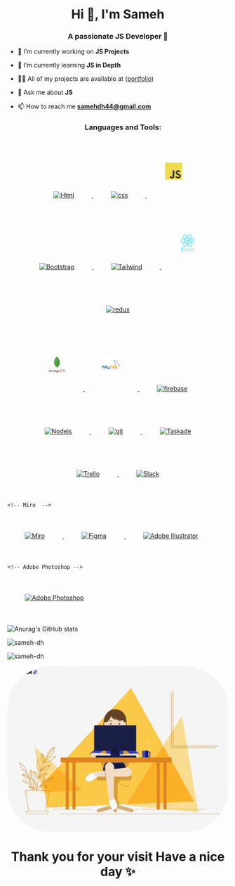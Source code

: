 
<h1 align="center">Hi 👋, I'm Sameh</h1>

<h3 align="center">A passionate JS Developer 🌟</h3>



- 🔭 I’m currently working on **JS Projects**

- 🌱 I’m currently learning **JS in Depth**

- 👨‍💻 All of my projects are available at ([portfolio](https://portfolio-sameh.vercel.app/))

- 💬 Ask me about **JS**

- 📫 How to reach me **samehdh44@gmail.com**



  <h3 align="center">Languages and Tools:</h3>

##


<!-- Programing Languages -->
  <p align="center" >
<!-- C sharp -->
<!--   <a href="https://www.w3schools.com/cs/" target="_blank" rel="noreferrer"> <img src="https://raw.githubusercontent.com/devicons/devicon/master/icons/csharp/csharp-original.svg" alt="csharp" width="40" height="40" style="margin:40px;"/> </a>  -->

<!-- Html -->
  <a href="https://developer.mozilla.org/en-US/docs/Web/JavaScript" target="_blank" rel="noreferrer"> 
  <img src="https://www.svgrepo.com/show/452228/html-5.svg" alt="Html" title="Html" width="40" height="40" style="margin:40px;"/>
  </a>

  <!-- CSS -->
  <a href="https://developer.mozilla.org/en-US/docs/Web/JavaScript" target="_blank" rel="noreferrer"> 
  <img src="https://www.svgrepo.com/show/452185/css-3.svg" alt="css" title="Css" width="40" height="40" style="margin:40px;"/>
  </a>
    
<!-- Js -->
  <a href="https://developer.mozilla.org/en-US/docs/Web/JavaScript" target="_blank" rel="noreferrer"> 
  <img src="https://raw.githubusercontent.com/devicons/devicon/master/icons/javascript/javascript-original.svg" alt="javascript" title="javascript" width="40" height="40" style="margin:40px;"/>
  </a>
<!-- Ts -->
<!--  <a href="https://www.typescriptlang.org/" target="_blank" rel="noreferrer"> 
 <img src="https://raw.githubusercontent.com/devicons/devicon/master/icons/typescript/typescript-original.svg" alt="typescript" title="Typescript" width="40" height="40" style="margin:40px;"/>
 </a> -->

 <!--Dart -->
 <!-- <a href="https://www.typescriptlang.org/" target="_blank" rel="noreferrer"> 
 <img src="https://www.svgrepo.com/show/353631/dart.svg" alt="Dart" title="Dart" width="40" height="40" style="margin:40px;"/>
 </a>  -->




<!-- Front End And Frameworks -->
 <!-- Bootstrap  -->
  <a href="https://reactjs.org/" target="_blank" rel="noreferrer"> 
  <img src="https://www.svgrepo.com/show/353498/bootstrap.svg" alt="Bootstrap" title="Bootstrap" width="40" height="40" style="margin:40px;"/> 
  </a>

 <!-- Tailwind -->
  <a href="https://reactjs.org/" target="_blank" rel="noreferrer"> 
  <img src="https://www.svgrepo.com/show/374118/tailwind.svg" alt="Tailwind" title="Tailwind" width="40" height="40" style="margin:40px;"/> 
  </a>

<!-- .Net 
 <a  href="https://dotnet.microsoft.com/" target="_blank" rel="noreferrer">
 <img src="https://raw.githubusercontent.com/devicons/devicon/master/icons/dot-net/dot-net-original-wordmark.svg" alt="dotnet" width="40" height="40" /> </a> -->

<!-- Angular 
  <a href="https://angular.io" target="_blank" rel="noreferrer"> 
  <img src="https://angular.io/assets/images/logos/angular/angular.svg" title="Angular" alt="angular" width="40" height="40"/>
  </a>-->

 <!-- React  -->
  <a href="https://reactjs.org/" target="_blank" rel="noreferrer"> 
  <img src="https://raw.githubusercontent.com/devicons/devicon/master/icons/react/react-original-wordmark.svg" alt="react" title="react and react-native" width="40" height="40" style="margin:40px;"/> 
  </a>

 <!-- Redux  -->
  <a href="https://reactjs.org/" target="_blank" rel="noreferrer"> 
  <img src="https://www.svgrepo.com/show/452093/redux.svg" alt="redux" title="Redux" width="40" height="40" style="margin:40px;"/> 
  </a>

<!-- Vuejs  -->
 <!-- <a href="https://reactjs.org/" target="_blank" rel="noreferrer"> 
  <img src="https://www.svgrepo.com/show/452130/vue.svg" alt="vuejs" title="vuejs" width="40" height="40" style="margin:40px;"/> 
  </a> -->

  
<!-- Flutter  -->
 <!-- <a href="https://reactjs.org/" target="_blank" rel="noreferrer"> 
  <img src="https://www.svgrepo.com/show/353751/flutter.svg" alt="vuejs" title="Flutter" width="40" height="40" style="margin:40px;"/> 
  </a> -->
 <br /> 
  <br />
<!-- Databases -->

<!-- Mongodb -->
  <a href="https://www.mongodb.com/" target="_blank" rel="noreferrer">
  <img src="https://raw.githubusercontent.com/devicons/devicon/master/icons/mongodb/mongodb-original-wordmark.svg" alt="mongodb" title="MongoDb" width="40" height="40" style="margin:40px;"/> 
  </a> 
<!-- mysql  -->
  <a href="https://www.mysql.com/" target="_blank" rel="noreferrer">
  <img src="https://raw.githubusercontent.com/devicons/devicon/master/icons/mysql/mysql-original-wordmark.svg" alt="mysql" title="Mysql" width="40" height="40" style="margin:40px;"/> 
  </a>
<!-- Firebase  -->
  <a href="https://firebase.google.com/" target="_blank" rel="noreferrer">
  <img src="https://www.vectorlogo.zone/logos/firebase/firebase-icon.svg" alt="firebase" title="Firebase" width="40" height="40" style="margin:40px;"/> 
  </a>
<!-- Nodejs  -->
  <a href="https://firebase.google.com/" target="_blank" rel="noreferrer">
  <img src="https://www.svgrepo.com/show/376337/node-js.svg" alt="Nodejs" title="Nodejs" width="40" height="40" style="margin:40px;"/> 
  </a>

<!-- Tools -->
   <!-- Git -->
  <a href="https://git-scm.com/" target="_blank" rel="noreferrer"> 
  <img src="https://www.vectorlogo.zone/logos/git-scm/git-scm-icon.svg" alt="git" title="Git" width="40" height="40" style="margin:40px;"/>
  </a> 
<!-- Taskade  -->
  <a href="https://firebase.google.com/" target="_blank" rel="noreferrer">
  <img src="https://www.svgrepo.com/show/354436/taskade-icon.svg" alt="Taskade" title="Taskade" width="40" height="40" style="margin:40px;"/> 
  </a>
  <!-- Trello  -->
  <a href="https://firebase.google.com/" target="_blank" rel="noreferrer">
  <img src="https://www.svgrepo.com/show/475688/trello-color.svg" alt="Trello" title="Trello" width="40" height="40" style="margin:40px;"/> 
  </a>
  <!-- Slack  -->
  <a href="https://firebase.google.com/" target="_blank" rel="noreferrer">
  <img src="https://www.svgrepo.com/show/452102/slack.svg" alt="Slack" title="Slack" width="40" height="40" style="margin:40px;"/> 
  </a>

    <!-- Miro  -->
  <a href="https://firebase.google.com/" target="_blank" rel="noreferrer">
  <img src="https://www.svgrepo.com/show/473728/miro.svg" alt="Miro" title="Miro" width="40" height="40" style="margin:40px;"/> 
  </a>
  
  <!-- Figma  -->
  <a href="https://firebase.google.com/" target="_blank" rel="noreferrer">
  <img src="https://www.svgrepo.com/show/452202/figma.svg" alt="Figma" title="Figma" width="40" height="40" style="margin:40px;"/> 
  </a>


  <!-- Adobe Illustrator  -->
  <a href="https://firebase.google.com/" target="_blank" rel="noreferrer">
  <img src="https://www.svgrepo.com/show/452147/adobe-illustrator.svg" alt="Adobe Illustrator" title="Adobe Illustrator" width="40" height="40" style="margin:40px;"/> 
  </a>
 
    <!-- Adobe Photoshop -->
  <a href="https://firebase.google.com/" target="_blank" rel="noreferrer">
  <img src="https://www.svgrepo.com/show/452149/adobe-photoshop.svg" alt="Adobe Photoshop" title="Adobe Photoshop" width="40" height="40" style="margin:40px;"/> 
  </a>


  </p>
<!--STATS -->

<p align="left"> 
  
  ![Anurag's GitHub stats](https://github-readme-stats.vercel.app/api?username=sameh-dh&hide=issues&show_icons=true) 
  
  </p>

<p align="left"><img  src="https://github-readme-stats.vercel.app/api/top-langs?username=sameh-dh&show_icons=true&locale=en&layout=compact" alt="sameh-dh" /> </p>



<p align="left"> <img src="https://komarev.com/ghpvc/?username=sameh-dh&label=Profile%20views&color=0e75b6&style=flat" alt="sameh-dh" /> </p>
<img src="./icons/giphy.gif" align="center" 
 style="border-radius:100px; width:80vw;"
/>

<h1 align="center">Thank you for your visit Have a nice day ✨</h1>    
